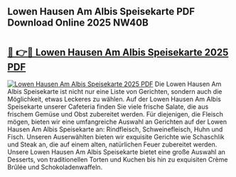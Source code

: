 ## Lowen Hausen Am Albis Speisekarte PDF Download Online 2025 NW40B

# <h2><a href="http://gcb99r.nevu.top/?p=Lowen+Hausen+Am+Albis+Speisekarte">🔗 👉🔴 Lowen Hausen Am Albis Speisekarte 2025 PDF</a></h2>

[![Lowen Hausen Am Albis Speisekarte 2025 PDF](https://i.imgur.com/dBaPXMq.png)](http://gcb99r.nevu.top/?p=Lowen+Hausen+Am+Albis+Speisekarte)
Die Lowen Hausen Am Albis Speisekarte ist nicht nur eine Liste von Gerichten, sondern auch die Möglichkeit, etwas Leckeres zu wählen. Auf der Lowen Hausen Am Albis Speisekarte unserer Cafeteria finden Sie viele frische Salate, die aus frischem Gemüse und Obst zubereitet werden. Für diejenigen, die Fleisch mögen, bieten wir eine umfangreiche Auswahl an Gerichten auf der Lowen Hausen Am Albis Speisekarte an: Rindfleisch, Schweinefleisch, Huhn und Fisch. Unseren Auserwählten bieten wir exquisite Gerichte wie Schaschlik und Steak an, die auf einem alten, natürlichen Feuer zubereitet werden. Unsere Lowen Hausen Am Albis Speisekarte bietet eine große Auswahl an Desserts, von traditionellen Torten und Kuchen bis hin zu exquisiten Crème Brûlée und Schokoladenwaffeln.
